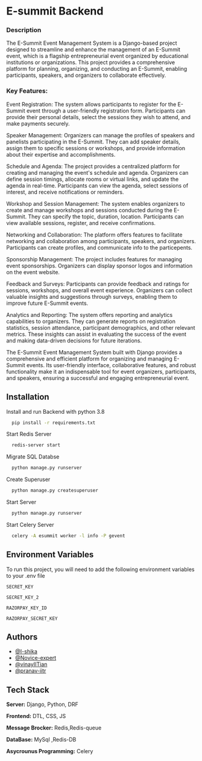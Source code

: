 
# E-summit Backend

### Description
The E-Summit Event Management System is a Django-based project designed to streamline and enhance the management of an E-Summit event, which is a flagship entrepreneurial event organized by educational institutions or organizations. This project provides a comprehensive platform for planning, organizing, and conducting an E-Summit, enabling participants, speakers, and organizers to collaborate effectively.

### Key Features:

Event Registration: The system allows participants to register for the E-Summit event through a user-friendly registration form. Participants can provide their personal details, select the sessions they wish to attend, and make payments securely.

Speaker Management: Organizers can manage the profiles of speakers and panelists participating in the E-Summit. They can add speaker details, assign them to specific sessions or workshops, and provide information about their expertise and accomplishments.

Schedule and Agenda: The project provides a centralized platform for creating and managing the event's schedule and agenda. Organizers can define session timings, allocate rooms or virtual links, and update the agenda in real-time. Participants can view the agenda, select sessions of interest, and receive notifications or reminders.

Workshop and Session Management: The system enables organizers to create and manage workshops and sessions conducted during the E-Summit. They can specify the topic, duration, location. Participants can view available sessions, register, and receive confirmations.

Networking and Collaboration: The platform offers features to facilitate networking and collaboration among participants, speakers, and organizers. Participants can create profiles, and communicate info to the particepents.

Sponsorship Management: The project includes features for managing event sponsorships. Organizers can display sponsor logos and information on the event website.

Feedback and Surveys: Participants can provide feedback and ratings for sessions, workshops, and overall event experience. Organizers can collect valuable insights and suggestions through surveys, enabling them to improve future E-Summit events.

Analytics and Reporting: The system offers reporting and analytics capabilities to organizers. They can generate reports on registration statistics, session attendance, participant demographics, and other relevant metrics. These insights can assist in evaluating the success of the event and making data-driven decisions for future iterations.

The E-Summit Event Management System built with Django provides a comprehensive and efficient platform for organizing and managing E-Summit events. Its user-friendly interface, collaborative features, and robust functionality make it an indispensable tool for event organizers, participants, and speakers, ensuring a successful and engaging entrepreneurial event.


## Installation

Install and run Backend with python 3.8

```bash
  pip install -r requirements.txt
```
Start Redis Server
```bash
  redis-server start
```
Migrate SQL Databse
```bash
  python manage.py runserver
```
Create Superuser
```bash
  python manage.py createsuperuser
```
Start Server
```bash
  python manage.py runserver
```
Start Celery Server
```bash
  celery -A esummit worker -l info -P gevent
```
    
## Environment Variables

To run this project, you will need to add the following environment variables to your .env file


`SECRET_KEY`

`SECRET_KEY_2`

`RAZORPAY_KEY_ID`

`RAZORPAY_SECRET_KEY`


## Authors

- [@I-shika](https://www.github.com/I-shika)
- [@Novice-expert](https://www.github.com/Novice-expert)
- [@vinayIITian](https://www.github.com/vinayIITian)
- [@pranav-iitr](https://www.github.com/pranav-iitr)


## Tech Stack

**Server:** Django, Python, DRF

**Frontend:** DTL, CSS, JS

**Message Brocker:** Redis,Redis-queue

**DataBase:** MySql ,Redis-DB

**Asycrounus Programming:** Celery
